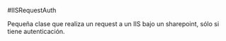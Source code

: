 #IISRequestAuth

Pequeña clase que realiza un request a un IIS bajo un sharepoint, sólo si tiene autenticación.


